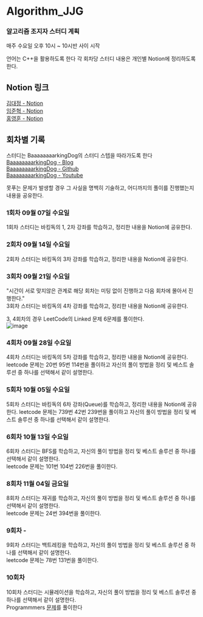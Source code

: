 # Algorithm_JJG

### 알고리즘 조지자 스터디 계획  

매주 수요일 오후 10시 ~ 10시반 사이 시작  

언어는 C++을 활용하도록 한다
각 회차당 스터디 내용은 개인별 Notion에 정리하도록 한다.


## Notion 링크
[김대정 - Notion](https://www.notion.so/v4chelsea/BaaaaaaaaaaaaarkingDog-C-1-fffc5fee96344ffa99ae8d7278616882)  
[임준혁 - Notion](https://positive-seagull-77b.notion.site/23942d7b738144f9a9960edda7f9dd86)  
[홍영훈 - Notion](https://acoustic-basin-638.notion.site/Algorithm-study-bd95532a107f4def962a80b6ba66d724)  

## 회차별 기록  
스터디는 BaaaaaaaarkingDog의 스터디 스텝을 따라가도록 한다  
[BaaaaaaaarkingDog - Blog](https://blog.encrypted.gg/)  
[BaaaaaaaarkingDog - Github](https://github.com/encrypted-def/basic-algo-lecture)  
[BaaaaaaaarkingDog - Youtube](https://www.youtube.com/watch?v=LcOIobH7ues&list=PLtqbFd2VIQv4O6D6l9HcD732hdrnYb6CY)  

못푸는 문제가 발생할 경우 그 사실을 명백히 기술하고, 어디까지의 풀이를 진행했는지 내용을 공유한다.  

### 1회차 09월 07일 수요일  
1회차 스터디는 바킹독의 1, 2차 강좌를 학습하고, 정리한 내용을 Notion에 공유한다.  

### 2회차 09월 14일 수요일  
2회차 스터디는 바킹독의 3차 강좌를 학습하고, 정리한 내용을 Notion에 공유한다.  

### 3회차 09월 21일 수요일  
"시간이 서로 맞지않은 관계로 해당 회차는 미팅 없이 진행하고 다음 회차에 몰아서 진행한다."  
3회차 스터디는 바킹독의 4차 강좌를 학습하고, 정리한 내용을 Notion에 공유한다.  

3, 4회차의 경우 LeetCode의 Linked 문제 6문제를 풀이한다.  
![image](https://user-images.githubusercontent.com/56423426/190188274-5da04172-9250-47b9-8de1-854d6e1022ac.png)

### 4회차 09월 28일 수요일  
4회차 스터디는 바킹독의 5차 강좌를 학습하고, 정리한 내용을 Notion에 공유한다.
leetcode 문제는 20번 95번 114번을 풀이하고 자신의 풀이 방법을 정리 및 베스트 솔루션 중 하나를 선택해서 같이 설명한다.

### 5회차 10월 05일 수요일  
5회차 스터디는 바킹독의 6차 강좌(Queue)를 학습하고, 정리한 내용을 Notion에 공유한다.
leetcode 문제는 739번 42번 239번을 풀이하고 자신의 풀이 방법을 정리 및 베스트 솔루션 중 하나를 선택해서 같이 설명한다.  

### 6회차 10월 13일 수요일  
6회차 스터디는 BFS를 학습하고, 자신의 풀이 방법을 정리 및 베스트 솔루션 중 하나를 선택해서 같이 설명한다.   
leetcode 문제는 101번 104번 226번을 풀이한다.  

### 8회차 11월 04일 금요일
8회차 스터디는 재귀를 학습하고, 자신의 풀이 방법을 정리 및 베스트 솔루션 중 하나를 선택해서 같이 설명한다.   
leetcode 문제는 24번 394번을 풀이한다.  

### 9회차 -
9회차 스터디는 백트레킹을 학습하고, 자신의 풀이 방법을 정리 및 베스트 솔루션 중 하나를 선택해서 같이 설명한다.   
leetcode 문제는 78번 131번을 풀이한다.  

### 10회차
10회차 스터디는 시뮬레이션을 학습하고, 자신의 풀이 방법을 정리 및 베스트 솔루션 중 하나를 선택해서 같이 설명한다.   
Programmmers [문제](https://school.programmers.co.kr/learn/courses/30/lessons/118670)를 풀이한다
